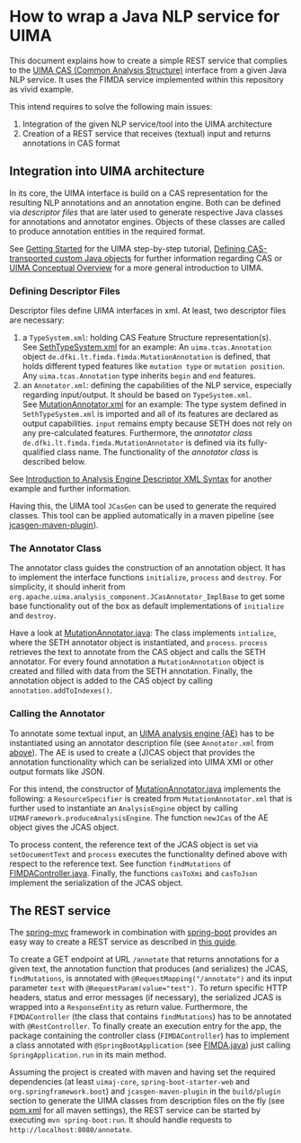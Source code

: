 # How to wrap a Java NLP service for UIMA

This document explains how to create a simple REST service that complies to the 
[UIMA CAS (Common Analysis Structure)](https://uima.apache.org/d/uimaj-3.0.0/references.html#ugr.ref.cas) 
interface from a given Java NLP service. It uses the FIMDA service implemented within this repository as vivid example.

This intend requires to solve the following main issues:
1) Integration of the given NLP service/tool into the UIMA architecture 
2) Creation of a REST service that receives (textual) input and returns annotations in CAS format

## Integration into UIMA architecture

In its core, the UIMA interface is build on a CAS representation for the resulting NLP annotations and an annotation engine. 
Both can be defined via *descriptor files* that are later used to generate respective Java classes for annotations 
and annotator engines. Objects of these classes are called to produce annotation entities in the required format.

See [Getting Started](https://uima.apache.org/d/uimaj-3.0.0/tutorials_and_users_guides.html#ugr.tug.aae.getting_started) for the UIMA step-by-step tutorial, [Defining CAS-transported custom Java objects](https://uima.apache.org/d/uimaj-3.0.0/version_3_users_guide.html#uv3.custom_java_objects) for further information regarding CAS
or [UIMA Conceptual Overview](https://uima.apache.org/d/uimaj-3.0.0/overview_and_setup.html#ugr.ovv.conceptual) for a more general introduction to UIMA.

### Defining Descriptor Files

Descriptor files define UIMA interfaces in xml. At least, two descriptor files are necessary:
1) a `TypeSystem.xml`: holding CAS Feature Structure representation(s).  
  See [SethTypeSystem.xml](/src/main/resources/desc/SethTypeSystem.xml) for an example: An `uima.tcas.Annotation` object `de.dfki.lt.fimda.fimda.MutationAnnotation` is defined, that holds different typed features like `mutation type` or `mutation position`. Any `uima.tcas.Annotation` type inherits `begin` and `end` features. 
2) an `Annotator.xml`: defining the capabilities of the NLP service, especially regarding input/output. It should be based on `TypeSystem.xml`.  
  See [MutationAnnotator.xml](/src/main/resources/desc/MutationAnnotator.xml) for an example: The type system defined in `SethTypeSystem.xml` is imported and all of its features are declared as output capabilities. `input` remains empty because SETH does not rely on any pre-calculated features. Furthermore, the *annotator class* `de.dfki.lt.fimda.fimda.MutationAnnotator` is defined via its fully-qualified class name. The functionality of the *annotator class* is described below.  

See [Introduction to Analysis Engine Descriptor XML Syntax](https://uima.apache.org/d/uimaj-3.0.0/tutorials_and_users_guides.html#ugr.tug.aae.xml_intro_ae_descriptor) for another example and further information.

Having this, the UIMA tool `JCasGen` can be used to generate the required classes. 
This tool can be applied automatically in a maven pipeline (see [jcasgen-maven-plugin](https://mvnrepository.com/artifact/org.apache.uima/jcasgen-maven-plugin)).

### The Annotator Class

The annotator class guides the construction of an annotation object. It has to implement the interface functions 
`initialize`, `process` and `destroy`. For simplicity, it should inherit from 
`org.apache.uima.analysis_component.JCasAnnotator_ImplBase` to get some base functionality out of the box as default 
implementations of `initialize` and `destroy`.

Have a look at [MutationAnnotator.java](/src/main/java/de/dfki/lt/fimda/fimda/MutationAnnotator.java): The class 
implements `intialize`, where the SETH annotator object is instantiated, and `process`. `process` retrieves the text to 
annotate from the CAS object and calls the SETH annotator. For every found annotation a `MutationAnnotation` object is
created and filled with data from the SETH annotation. Finally, the annotation object is added to the CAS object by 
calling `annotation.addToIndexes()`.

### Calling the Annotator

To annotate some textual input, an 
[UIMA analysis engine (AE)](https://uima.apache.org/d/uimaj-3.0.0/overview_and_setup.html#ugr.ovv.conceptual.aes_annotators_and_analysis_results) 
has to be instantiated using an annotator description file (see `Annotator.xml` from [above](#defining-descriptor-files)). 
The AE is used to create a (J)CAS object that provides the annotation functionality which can be serialized into 
UIMA XMI or other output formats like JSON. 

For this intend, the constructor of [MutationAnnotator.java](/src/main/java/de/dfki/lt/fimda/fimda/MutationAnnotator.java) 
implements the following: a `ResourceSpecifier` is created from `MutationAnnotator.xml` that is further used to
instantiate an `AnalysisEngine` object by calling `UIMAFramework.produceAnalysisEngine`. The function `newJCas` of the
AE object gives the JCAS object.

To process content, the reference text of the JCAS object is set via `setDocumentText` and `process` executes the 
functionality defined above with respect to the reference text. See function `findMutations` of 
[FIMDAController.java](/src/main/java/de/dfki/lt/fimda/fimda/FIMDAController.java). Finally, the functions 
`casToXmi` and `casToJson` implement the serialization of the JCAS object.

## The REST service

The [spring-mvc](https://docs.spring.io/spring/docs/current/spring-framework-reference/web.html) framework in 
combination with [spring-boot](https://projects.spring.io/spring-boot/) provides an easy way to create a REST service 
as described in [this guide](https://spring.io/guides/gs/rest-service/).

To create a GET endpoint at URL `/annotate` that returns annotations for a given text, the annotation function that 
produces (and serializes) the JCAS, `findMutations`, is annotated  with `@RequestMapping("/annotate")` and its input 
parameter `text` with `@RequestParam(value="text")`. To return specific HTTP headers, status and error messages 
(if necessary), the serialized JCAS is wrapped into a `ResponseEntity` as return value. 
Furthermore, the `FIMDAController` (the class that contains `findMutations`) has to be annotated with `@RestController`.
To finally create an execution entry for the app, the package containing the controller class (`FIMDAController`) has 
to implement a class annotated with `@SpringBootApplication` (see [FIMDA.java](/src/main/java/de/dfki/lt/fimda/fimda/FIMDA.java))
just calling `SpringApplication.run` in its main method.

Assuming the project is created with maven and having set the required dependencies (at least `uimaj-core`, 
`spring-boot-starter-web` and `org.springframework.boot`) and `jcasgen-maven-plugin` in the `build/plugin` section to 
generate the UIMA classes from description files on the fly (see [pom.xml](/pom.xml) for all maven settings), 
the REST service can be started by executing `mvn spring-boot:run`. It should handle requests to 
`http://localhost:8080/annotate`.